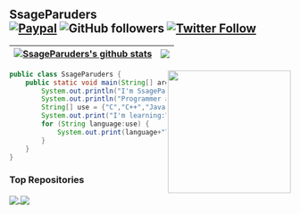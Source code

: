 [paypal-badge]: https://img.shields.io/badge/Paypal-Donate!-%2300457C.svg?logo=paypal&style=flat-square
[paypal-link]: https://www.paypal.com/donate?hosted_button_id=NKQEXWK3RQDPQ&source=url 

## SsageParuders <br>[![Paypal][paypal-badge]][paypal-link] <img alt="GitHub followers" src="https://img.shields.io/github/followers/SsageParuders?style=social" /> <a href="https://twitter.com/OkamiMwaree"><img alt="Twitter Follow" src="https://img.shields.io/twitter/follow/SsageP?style=social"></a>

| <a href="https://github.com/SsageParuders"><img align="center" src="https://github-readme-stats.vercel.app/api?username=SsageParuders&show_icons=true&include_all_commits=true&theme=github_dark&hide_border=true" alt="SsageParuders's github stats" /></a> | <a href="https://github.com/SsageParuders"><img align="center" src="https://github-readme-stats.vercel.app/api/top-langs/?username=SsageParuders&layout=compact&theme=github_dark&hide_border=true&hide=html,TeX" /></a> |
| ------------- | ------------- |
<img align="right" width="220" src="https://i.imgur.com/ugWb6BU.gif" />

```java
public class SsageParuders {
    public static void main(String[] args) {
        System.out.println("I'm SsageParuders");
        System.out.println("Programmer and Game Developer");
        String[] use = {"C","C++","Java","Assembly","Python"};
        System.out.print("I'm learning:\t");
        for (String language:use) {
            System.out.print(language+"\t");
        }
    }
}
```

### Top Repositories


<a href="https://github.com/SsageParuders/SsageParuders">
  <img align="center" src="https://github-readme-stats.vercel.app/api/pin/?username=SsageParuders&repo=SsageParuders&theme=radical" />
</a>
<a href="https://github.com/SsageParuders/HQ_Notes">
  <img align="center" src="https://github-readme-stats.vercel.app/api/pin/?username=SsageParuders&repo=HQ_Notes&theme=radical" />
</a>

<br />
<br />
